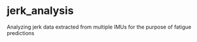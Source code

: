 # jerk_analysis
 Analyzing jerk data extracted from multiple IMUs for the purpose of fatigue predictions
